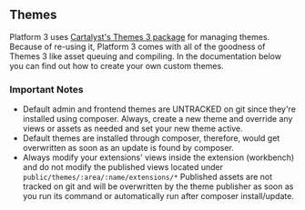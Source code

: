 ## Themes

Platform 3 uses [Cartalyst's Themes 3 package](http://cartalyst.com/manual/themes) for managing themes. Because of re-using it, Platform 3 comes with all of the goodness of Themes 3 like asset queuing and compiling. In the documentation below you can find out how to create your own custom themes.

### Important Notes

- Default admin and frontend themes are UNTRACKED on git since they're installed using composer. Always, create a new theme and override any views or assets as needed and set your new theme active.
- Default themes are installed through composer, therefore, would get overwritten as soon as an update is found by composer.
- Always modify your extensions' views inside the extension (workbench) and do not modify the published views located under `public/themes/:area/:name/extensions/*` Published assets are not tracked on git and will be overwritten by the theme publisher as soon as you run its command or automatically run after composer install/update.
